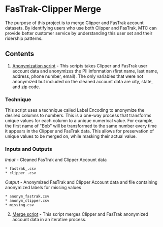 # FasTrak-Clipper Merge

The purpose of this project is to merge Clipper and FasTrak account datasets. By identifying users who use both Clipper and FasTrak, MTC can provide better customer service by understanding this user set and their ridership patterns. 

## Contents 

1. [Anonymization script](https://github.com/BayAreaMetro/usf-practicum/blob/master/fastrak-clipper-merge/anonymization_script.py) - This scripts takes Clipper and FasTrak user account data and anonymizes the PII information (first name, last name, address, phone number, email). The only variables that were not anonymized but included on the cleaned account data are city, state, and zip code. 

### Technique
This script uses a technique called Label Encoding to anonymize the desired columns to numbers. This is a one-way process that transforms unique values for each column to a unique numerical value. For example, the first name of "Bob" will be transformed to the same number every time it appears in the Clipper and FasTrak data. This allows for preservation of unique values to be merged on, while masking their actual value.

### Inputs and Outputs
*Input* - Cleaned FasTrak and Clipper Account data 

	* fastrak_.csv
	* clipper_.csv
*Output* - Anonymized FasTrak and Clipper Account data and file containing anonymized labels for missing values

	* anonym_fastrak.csv
	* anonym_clipper.csv
	* missing.csv

2. [Merge script](https://github.com/BayAreaMetro/usf-practicum/blob/master/fastrak-clipper-merge/merging_anonymized_data.py) - This script merges Clipper and FasTrak anonymized account data in an iterative process.

